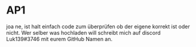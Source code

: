 # AP1
joa ne, ist halt einfach code zum überprüfen ob der eigene korrekt ist oder nicht.
Wer selber was hochladen will schreibt mich auf discord Luk139#3746 mit eurem GitHub Namen an.
